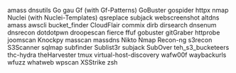 amass
dnsutils
Go
gau
Gf (with Gf-Patterns)
GoBuster
gospider
httpx
nmap
Nuclei (with Nuclei-Templates)
qsreplace
subjack
webscreenshot
altdns
amass
awscli
bucket_finder
CloudFlair
commix
dirb
dirsearch
dnsenum
dnsrecon
dotdotpwn
droopescan
fierce
ffuf
gobuster
gitGraber
httprobe
joomscan
Knockpy
masscan
massdns
Nikto
Nmap
Recon-ng
s3recon
S3Scanner
sqlmap
subfinder
Sublist3r
subjack
SubOver
teh_s3_bucketeers
thc-hydra
theHarvester
tmux
virtual-host-discovery
wafw00f
waybackurls
wfuzz
whatweb
wpscan
XSStrike
zsh
